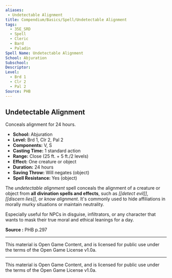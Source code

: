 ```yaml
---
aliases:
 - Undetectable Alignment
title: Compendium/Basics/Spell/Undetectable Alignment
tags:  
  - 35E_SRD  
  - Spell  
  - Cleric  
  - Bard  
  - Paladin  
Spell Name: Undetectable Alignment
School: Abjuration
Subschool: 
Descriptor: 
Level:
  - Brd 1
  - Clr 2
  - Pal 2
Source: PHB
---
```


## Undetectable Alignment

Conceals alignment for 24 hours.

- **School:** Abjuration  
- **Level:** Brd 1, Clr 2, Pal 2  
- **Components:** V, S  
- **Casting Time:** 1 standard action  
- **Range:** Close (25 ft. + 5 ft./2 levels)  
- **Effect:** One creature or object  
- **Duration:** 24 hours  
- **Saving Throw:** Will negates (object)  
- **Spell Resistance:** Yes (object)  

The *undetectable alignment* spell conceals the alignment of a creature or object from **all divination spells and effects**, such as *[[detect evil]]*, *[[discern lies]]*, or *know alignment*. It's commonly used to hide affiliations in morally murky situations or maintain neutrality.

Especially useful for NPCs in disguise, infiltrators, or any character that wants to mask their true moral and ethical leanings for a day.


**Source :** PHB p.297

---

This material is Open Game Content, and is licensed for public use under  
the terms of the Open Game License v1.0a.

---

This material is Open Game Content, and is licensed for public use under the terms of the Open Game License v1.0a.
